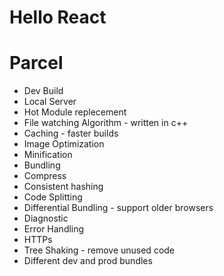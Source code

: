 # Hello React

# Parcel
- Dev Build 
- Local Server
- Hot Module replecement
- File watching Algorithm - written in c++
- Caching - faster builds
- Image Optimization
- Minification
- Bundling
- Compress
- Consistent hashing
- Code Splitting
- Differential Bundling - support older browsers
- Diagnostic
- Error Handling
- HTTPs
- Tree Shaking - remove unused code
- Different dev and prod bundles